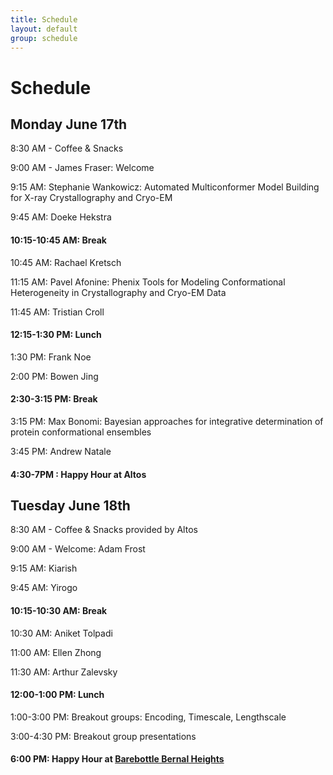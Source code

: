 ```yaml
---
title: Schedule
layout: default
group: schedule
---
```


# Schedule
## Monday June 17th

8:30 AM - Coffee & Snacks

9:00 AM - James Fraser: Welcome

9:15 AM: Stephanie Wankowicz: Automated Multiconformer Model Building for X-ray Crystallography and Cryo-EM

9:45 AM: Doeke Hekstra

#### 10:15-10:45 AM: Break

10:45 AM: Rachael Kretsch

11:15 AM: Pavel Afonine: Phenix Tools for Modeling Conformational Heterogeneity in Crystallography and Cryo-EM Data

11:45 AM: Tristian Croll

#### 12:15-1:30 PM: Lunch

1:30 PM: Frank Noe

2:00 PM: Bowen Jing

#### 2:30-3:15 PM: Break

3:15 PM: Max Bonomi: Bayesian approaches for integrative determination of protein conformational ensembles

3:45 PM: Andrew Natale

#### 4:30-7PM : Happy Hour at Altos


## Tuesday June 18th

8:30 AM - Coffee & Snacks provided by Altos

9:00 AM - Welcome: Adam Frost

9:15 AM: Kiarish

9:45 AM: Yirogo

#### 10:15-10:30 AM: Break

10:30 AM: Aniket Tolpadi 	

11:00 AM: Ellen Zhong

11:30 AM: Arthur Zalevsky 

#### 12:00-1:00 PM: Lunch

1:00-3:00 PM: Breakout groups: Encoding, Timescale, Lengthscale

3:00-4:30 PM: Breakout group presentations

#### 6:00 PM: Happy Hour at [Barebottle Bernal Heights](https://www.barebottle.com/bernal-heights-brewery-taproom)


